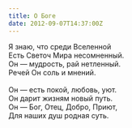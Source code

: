 ```yaml
---
title: О Боге
date: 2012-09-07T14:37:00Z
---
```


Я знаю, что среди Вселенной<br />
Есть Светоч Мира несомненный.<br />
Он — мудрость, рай нетленный.<br />
Речей Он соль и мнений.<br />
<br />
Он — есть покой, любовь, уют.<br />
Он дарит жизням новый путь.<br />
Он — Бог, Отец, Добро, Приют,<br />
Для наших душ родная суть.